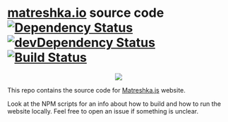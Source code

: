 # [matreshka.io](http://matreshka.io) source code [![Dependency Status](https://david-dm.org/matreshkajs/matreshka.io.svg)](https://david-dm.org/matreshkajs/matreshka.io) [![devDependency Status](https://david-dm.org/matreshkajs/matreshka.io/dev-status.svg)](https://david-dm.org/matreshkajs/matreshka.io#info=devDependencies) [![Build Status](https://travis-ci.org/matreshkajs/matreshka.io.svg?branch=next)](https://travis-ci.org/matreshkajs/matreshka.io)

<p align="center"><img src="http://i.imgur.com/42Lyr6F.png"></p>

This repo contains the source code for [Matreshka.js](https://github.com/matreshkajs/matreshka) website.

Look at the NPM scripts for an info about how to build and how to run the website locally. Feel free to open an issue if something is unclear.
